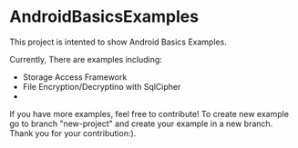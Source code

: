# AndroidBasicsExamples

This project is intented to show Android Basics Examples.

Currently, There are examples including:

- Storage Access Framework
- File Encryption/Decryptino with SqlCipher
- 


If you have more examples, feel free to contribute!
To create new example go to branch "new-project" and create your example in a new branch. Thank you for your contribution:). 
